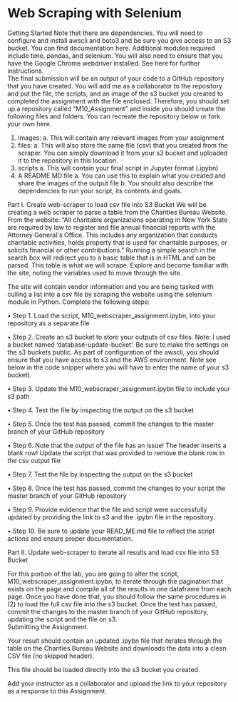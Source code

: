  # Web Scraping with Selenium


Getting Started
Note that there are dependencies. You will need to configure and install awscli and boto3 and be sure you give access to an S3 bucket. You can find documentation here. Additional modules required include time, pandas, and selenium. You will also need to ensure that you have the Google Chrome webdriver installed. See here for further instructions.  
The final submission will be an output of your code to a GitHub repository that you have created. You will add me as a collaborator to the repository and put the file, the scripts, and an image of the s3 bucket you created to completed the assignment with the file enclosed. 
Therefore, you should set up a repository called “M10_Assignment” and inside you should create the following files and folders. You can recreate the repository below or fork your own here.
1.	images:
a.	This will contain any relevant images from your assignment
2.	files:
a.	This will also store the same file (csv) that you created from the scraper. You can simply download it from your s3 bucket and uploaded it to the repository in this location. 
3.	scripts
a.	This will contain your final script in Jupyter format (.ipybn)
4.	A README.MD file
a.	You can use this to explain what you created and share the images of the output file
b.	You should also describe the dependencies to run your script, its contents and goals. 
 
Part I. Create web-scraper to load csv file into S3 Bucket 
We will be creating a web scraper to parse a table from the Charities Bureau Website. From the website: “All charitable organizations operating in New York State are required by law to register and file annual financial reports with the Attorney General's Office. This includes any organization that conducts charitable activities, holds property that is used for charitable purposes, or solicits financial or other contributions.”
Running a simple search in the search box will redirect you to a basic table that is in HTML and can be parsed. This table is what we will scrape. Explore and become familiar with the site, noting the variables used to move through the site.

   
The site will contain vendor information and you are being tasked with culling a list into a csv file by scraping the website using the selenium module in Python. 
Complete the following steps:

•	Step 1. Load the script, M10_webscraper_assignment.ipybn, into your repository as a separate file

•	Step 2. Create an s3 bucket to store your outputs of csv files. Note: I used a bucket named ‘database-update-bucket’. Be sure to make the settings on the s3 buckets public. As part of configuration of the awscli, you should ensure that you have access to s3 and the AWS environment. Note see below in the code snipper where you will have to enter the name of your s3 bucketL
 
•	Step 3. Update the M10_webscraper_assignment.ipybn file to include your s3 path

•	Step 4. Test the file by inspecting the output on the s3 bucket

•	Step 5. Once the test has passed, commit the changes to the master branch of your GitHub repository

•	Step 6. Note that the output of the file has an issue! The header inserts a blank row! Update the script that was provided to remove the blank row in the csv output file

•	Step 7. Test the file by inspecting the output on the s3 bucket

•	Step 8. Once the test has passed, commit the changes to your script the master branch of your GitHub repository

•	Step 9. Provide evidence that the file and script were successfully updated by providing the link to s3 and the .ipybn file in the repository. 
 
•	Step 10. Be sure to update your READ_ME.md file to reflect the script actions and ensure proper documentation.

Part II. Update web-scraper to iterate all results and load csv file into S3 Bucket

For this portion of the lab, you are going to alter the script, M10_webscraper_assignment.ipybn, to iterate through the pagination that exists on the page and compile all of the results in one dataframe from each page. Once you have done that, you should follow the same procedures in (2) to load the full csv file into the s3 bucket. 
Once the test has passed, commit the changes to the master branch of your GitHub repository, updating the script and the file on s3.  
Submitting the Assignment.

Your result should contain an updated .ipybn file that iterates through the table on the Charities Bureau Website and downloads the data into a clean CSV file (no skipped header). 

This file should be loaded directly into the s3 bucket you created. 

Add your instructor as a collaborator and upload the link to your repository as a response to this Assignment. 




